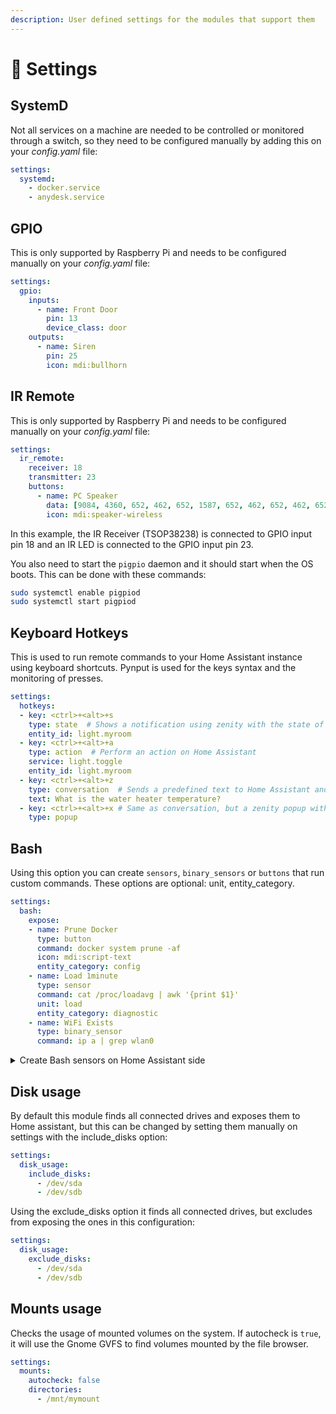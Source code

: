 ```yaml
---
description: User defined settings for the modules that support them
---
```


# 🔗 Settings

## SystemD

Not all services on a machine are needed to be controlled or monitored through a switch, so they need to be configured manually by adding this on your _config.yaml_ file:

```yaml
settings:
  systemd:
    - docker.service
    - anydesk.service
```

## GPIO

This is only supported by Raspberry Pi and needs to be configured manually on your _config.yaml_ file:

```yaml
settings:
  gpio:
    inputs:
      - name: Front Door
        pin: 13
        device_class: door
    outputs:
      - name: Siren
        pin: 25
        icon: mdi:bullhorn
```

## IR Remote

This is only supported by Raspberry Pi and needs to be configured manually on your _config.yaml_ file:

```yaml
settings:
  ir_remote:
    receiver: 18
    transmitter: 23
    buttons:
      - name: PC Speaker
        data: [9084, 4360, 652, 462, 652, 1587, 652, 462, 652, 462, 652, 462, 652, 462, 652, 462, 652, 462, 652, 462, 652, 400, 652, 462, 652, 462, 652, 462, 652, 1587, 652, 462, 652, 1587, 652, 462, 652, 462, 652, 462, 652, 462, 652, 462, 652, 462, 652, 462, 652, 1587, 652, 1587, 652, 1587, 652, 1587, 652, 1587, 652, 1587, 652, 1587, 652, 1587, 652, 462, 652]
        icon: mdi:speaker-wireless
```

In this example, the IR Receiver (TSOP38238) is connected to GPIO input pin 18 and an IR LED is connected to the GPIO input pin 23.

You also need to start the `pigpio` daemon and it should start when the OS boots. This can be done with these commands:

```bash
sudo systemctl enable pigpiod
sudo systemctl start pigpiod
```

## Keyboard Hotkeys

This is used to run remote commands to your Home Assistant instance using keyboard shortcuts. Pynput is used for the keys syntax and the monitoring of presses.

```yaml
settings:
  hotkeys:
  - key: <ctrl>+<alt>+s
    type: state  # Shows a notification using zenity with the state of the entity
    entity_id: light.myroom
  - key: <ctrl>+<alt>+a
    type: action  # Perform an action on Home Assistant
    service: light.toggle
    entity_id: light.myroom
  - key: <ctrl>+<alt>+z
    type: conversation  # Sends a predefined text to Home Assistant and displays a notification with the result
    text: What is the water heater temperature?
  - key: <ctrl>+<alt>+x # Same as conversation, but a zenity popup with an entry is displayd for the user to write
    type: popup
```

## Bash

Using this option you can create `sensors`, `binary_sensors` or `buttons` that run custom commands. These options are optional: unit, entity\_category.

```yaml
settings:
  bash:
    expose:
    - name: Prune Docker
      type: button
      command: docker system prune -af
      icon: mdi:script-text
      entity_category: config
    - name: Load 1minute
      type: sensor
      command: cat /proc/loadavg | awk '{print $1}'
      unit: load
      entity_category: diagnostic
    - name: WiFi Exists
      type: binary_sensor
      command: ip a | grep wlan0
```

<details>

<summary>Create Bash sensors on Home Assistant side</summary>

The bash module can run any command on a remote computer which makes it dangerous, but also very helpful to create sensors without creating modules on LNXlink.

You will need to create a new sensor on your Home Assistant configuration file like so:

```yaml
mqtt:
  sensor:
    - name: "Test ls"
      unique_id: "test_ls"
      state_topic: "lnxlink/desktop-linux/command_result/bash/bash_command/test_ls"
      availability:
        - topic: "lnxlink/desktop-linux/lwt"
          payload_available: "ON"
          payload_not_available: "OFF"
```

Then you must create an automation to run on an interval to get the result of a command:

```yaml
alias: Get files count
mode: single
trigger:
  - platform: time_pattern
    seconds: "40"
action:
  - service: mqtt.publish
    data:
      topic: lnxlink/desktop-linux/commands/bash/bash_command/test_ls
      payload: ls ~/Downloads | wc -l
```

</details>

## Disk usage

By default this module finds all connected drives and exposes them to Home assistant, but this can be changed by setting them manually on settings with the include\_disks option:

```yaml
settings:
  disk_usage:
    include_disks:
      - /dev/sda
      - /dev/sdb
```

Using the exclude\_disks option it finds all connected drives, but excludes from exposing the ones in this configuration:

```yaml
settings:
  disk_usage:
    exclude_disks:
      - /dev/sda
      - /dev/sdb
```

## Mounts usage

Checks the usage of mounted volumes on the system. If autocheck is `true`, it will use the Gnome GVFS to find volumes mounted by the file browser.

```yaml
settings:
  mounts:
    autocheck: false
    directories:
      - /mnt/mymount
```
